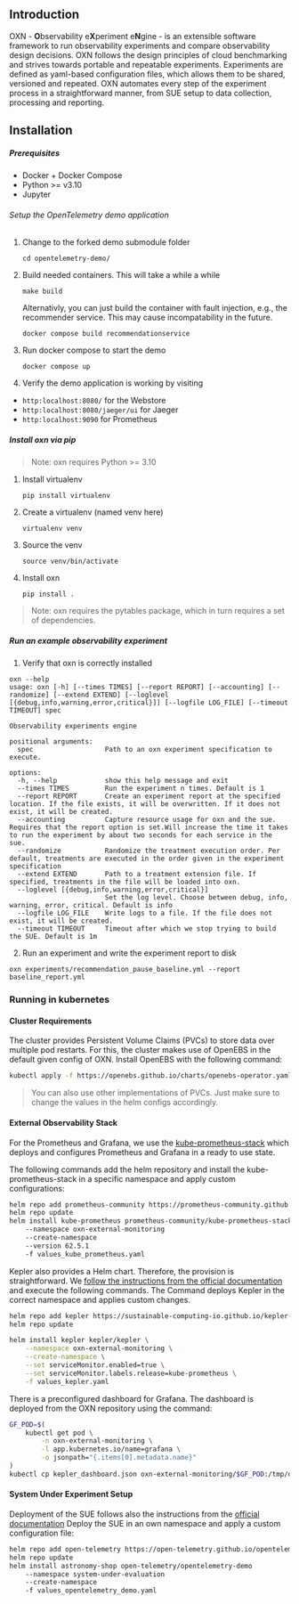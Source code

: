 ## Introduction
OXN - **O**bservability e**X**periment e**N**gine - 
is an extensible software framework to run observability experiments and compare observability design decisions.
OXN follows the design principles of cloud benchmarking and strives towards portable and repeatable experiments.
Experiments are defined as yaml-based configuration files, which allows them to be shared, versioned and repeated.
OXN automates every step of the experiment process in a straightforward manner, from SUE setup to data collection, processing and reporting. 


## Installation

##### Prerequisites
- Docker + Docker Compose
- Python >= v3.10
- Jupyter


###### Setup the OpenTelemetry demo application
1.  Change to the forked demo submodule folder

    ```cd opentelemetry-demo/```

2. Build needed containers. This will take a while a while

    ``` make build ```

    Alternativly, you can just build the container with fault injection, e.g., the recommender service. This may cause incompatability in the future. 

    ``` docker compose build recommendationservice ```

3. Run docker compose to start the demo

    ```docker compose up```

3. Verify the demo application is working by visiting

* ```http:localhost:8080/``` for the Webstore
* ```http:localhost:8080/jaeger/ui``` for Jaeger
* ```http:localhost:9090``` for Prometheus

##### Install oxn via pip

> Note: oxn requires Python >= 3.10

1. Install virtualenv

    ```pip install virtualenv```

2. Create a virtualenv (named venv here)

    ```virtualenv venv```

3. Source the venv 

    ```source venv/bin/activate```

4. Install oxn

    ```pip install . ```

> Note: oxn requires the pytables package, which in turn requires a set of dependencies.


##### Run an example observability experiment
1. Verify that oxn is correctly installed 

```
oxn --help
usage: oxn [-h] [--times TIMES] [--report REPORT] [--accounting] [--randomize] [--extend EXTEND] [--loglevel [{debug,info,warning,error,critical}]] [--logfile LOG_FILE] [--timeout TIMEOUT] spec

Observability experiments engine

positional arguments:
  spec                  Path to an oxn experiment specification to execute.

options:
  -h, --help            show this help message and exit
  --times TIMES         Run the experiment n times. Default is 1
  --report REPORT       Create an experiment report at the specified location. If the file exists, it will be overwritten. If it does not exist, it will be created.
  --accounting          Capture resource usage for oxn and the sue. Requires that the report option is set.Will increase the time it takes to run the experiment by about two seconds for each service in the sue.
  --randomize           Randomize the treatment execution order. Per default, treatments are executed in the order given in the experiment specification
  --extend EXTEND       Path to a treatment extension file. If specified, treatments in the file will be loaded into oxn.
  --loglevel [{debug,info,warning,error,critical}]
                        Set the log level. Choose between debug, info, warning, error, critical. Default is info
  --logfile LOG_FILE    Write logs to a file. If the file does not exist, it will be created.
  --timeout TIMEOUT     Timeout after which we stop trying to build the SUE. Default is 1m

```

2. Run an experiment and write the experiment report to disk 

```
oxn experiments/recommendation_pause_baseline.yml --report baseline_report.yml

```

### Running in kubernetes
#### Cluster Requirements
The cluster provides Persistent Volume Claims (PVCs) to store data over multiple pod restarts. For this, the cluster makes use of OpenEBS in the default given config of OXN. Install OpenEBS with the following command:

```bash
kubectl apply -f https://openebs.github.io/charts/openebs-operator.yaml
```

> You can also use other implementations of PVCs. Just make sure to change the values in the helm configs accordingly.

#### External Observability Stack
For the Prometheus and Grafana, we use the [kube-prometheus-stack](https://github.com/prometheus-community/helm-charts/tree/main/charts/kube-prometheus-stack) which deploys and configures Prometheus and Grafana in a ready to use state.

The following commands add the helm repository and install the kube-prometheus-stack in a specific namespace and apply custom configurations:
```bash
helm repo add prometheus-community https://prometheus-community.github.io/helm-charts
helm repo update
helm install kube-prometheus prometheus-community/kube-prometheus-stack 
    --namespace oxn-external-monitoring 
    --create-namespace 
    --version 62.5.1 
    -f values_kube_prometheus.yaml
```

Kepler also provides a Helm chart. Therefore, the provision is straightforward. We [follow the instructions from the official documentation](https://sustainable-computing.io/installation/kepler-helm/) and execute the following commands. The Command deploys Kepler in the correct namespace and applies custom changes.

```bash
helm repo add kepler https://sustainable-computing-io.github.io/kepler-helm-chart
helm repo update

helm install kepler kepler/kepler \
    --namespace oxn-external-monitoring \
    --create-namespace \
    --set serviceMonitor.enabled=true \
    --set serviceMonitor.labels.release=kube-prometheus \
    -f values_kepler.yaml 
```

There is a preconfigured dashboard for Grafana. The dashboard is deployed from the OXN repository using the command:
```bash
GF_POD=$(
    kubectl get pod \
        -n oxn-external-monitoring \
        -l app.kubernetes.io/name=grafana \
        -o jsonpath="{.items[0].metadata.name}"
)
kubectl cp kepler_dashboard.json oxn-external-monitoring/$GF_POD:/tmp/dashboards/kepler_dashboard.json
```


#### System Under Experiment Setup
Deployment of the SUE follows also the instructions from the [official documentation](https://opentelemetry.io/docs/demo/kubernetes-deployment/) Deploy the SUE in an own namespace and apply a custom configuration file:

```bash
helm repo add open-telemetry https://open-telemetry.github.io/opentelemetry-helm-charts
helm repo update
helm install astronomy-shop open-telemetry/opentelemetry-demo 
    --namespace system-under-evaluation 
    --create-namespace
    -f values_opentelemetry_demo.yaml 
```

